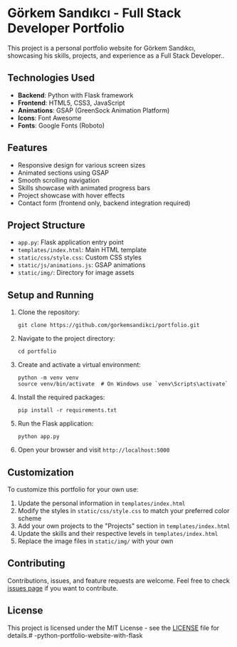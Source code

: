 # Görkem Sandıkcı - Full Stack Developer Portfolio

This project is a personal portfolio website for Görkem Sandıkcı, showcasing his skills, projects, and experience as a Full Stack Developer..

## Technologies Used

- **Backend**: Python with Flask framework
- **Frontend**: HTML5, CSS3, JavaScript
- **Animations**: GSAP (GreenSock Animation Platform)
- **Icons**: Font Awesome
- **Fonts**: Google Fonts (Roboto)

## Features

- Responsive design for various screen sizes
- Animated sections using GSAP
- Smooth scrolling navigation
- Skills showcase with animated progress bars
- Project showcase with hover effects
- Contact form (frontend only, backend integration required)

## Project Structure

- `app.py`: Flask application entry point
- `templates/index.html`: Main HTML template
- `static/css/style.css`: Custom CSS styles
- `static/js/animations.js`: GSAP animations
- `static/img/`: Directory for image assets

## Setup and Running

1. Clone the repository:
   ```
   git clone https://github.com/gorkemsandikci/portfolio.git
   ```

2. Navigate to the project directory:
   ```
   cd portfolio
   ```

3. Create and activate a virtual environment:
   ```
   python -m venv venv
   source venv/bin/activate  # On Windows use `venv\Scripts\activate`
   ```

4. Install the required packages:
   ```
   pip install -r requirements.txt
   ```

5. Run the Flask application:
   ```
   python app.py
   ```

6. Open your browser and visit `http://localhost:5000`

## Customization

To customize this portfolio for your own use:

1. Update the personal information in `templates/index.html`
2. Modify the styles in `static/css/style.css` to match your preferred color scheme
3. Add your own projects to the "Projects" section in `templates/index.html`
4. Update the skills and their respective levels in `templates/index.html`
5. Replace the image files in `static/img/` with your own

## Contributing

Contributions, issues, and feature requests are welcome. Feel free to check [issues page](https://github.com/gorkemsandikci/portfolio/issues) if you want to contribute.

## License

This project is licensed under the MIT License - see the [LICENSE](LICENSE) file for details.# -python-portfolio-website-with-flask
